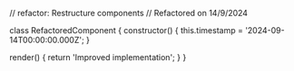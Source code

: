 // refactor: Restructure components
// Refactored on 14/9/2024

class RefactoredComponent {
  constructor() {
    this.timestamp = '2024-09-14T00:00:00.000Z';
  }

  render() {
    return 'Improved implementation';
  }
}